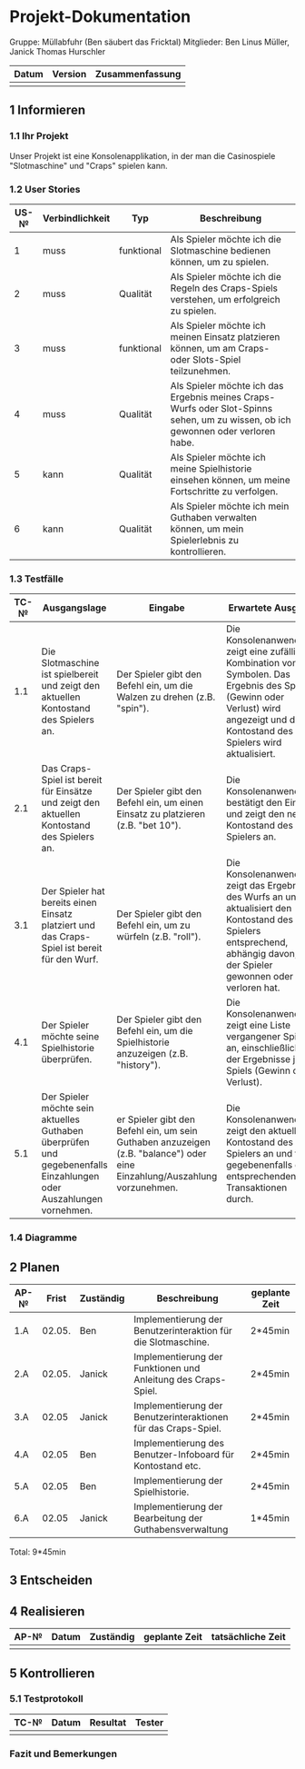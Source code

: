# Projekt-Dokumentation


Gruppe: Müllabfuhr (Ben säubert das Fricktal)
Mitglieder: Ben Linus Müller, Janick Thomas Hurschler

| Datum | Version | Zusammenfassung                                              |
| ----- | ------- | ------------------------------------------------------------ |
|  |  |  |


## 1 Informieren

### 1.1 Ihr Projekt

Unser Projekt ist eine Konsolenapplikation, in der man die Casinospiele "Slotmaschine" und "Craps" spielen kann.

### 1.2 User Stories

| US-№ | Verbindlichkeit | Typ  | Beschreibung                       |
| ---- | --------------- | ---- | ---------------------------------- |
| 1 | muss | funktional | Als Spieler möchte ich die Slotmaschine bedienen können, um zu spielen. |
|2|muss|Qualität|Als Spieler möchte ich die Regeln des Craps-Spiels verstehen, um erfolgreich zu spielen.|
|3|muss|funktional|Als Spieler möchte ich meinen Einsatz platzieren können, um am Craps- oder Slots-Spiel teilzunehmen.|
|4|muss|Qualität|Als Spieler möchte ich das Ergebnis meines Craps-Wurfs oder Slot-Spinns sehen, um zu wissen, ob ich gewonnen oder verloren habe.|
|5|kann|Qualität|Als Spieler möchte ich meine Spielhistorie einsehen können, um meine Fortschritte zu verfolgen.|
|6|kann|Qualität|Als Spieler möchte ich mein Guthaben verwalten können, um mein Spielerlebnis zu kontrollieren.|



### 1.3 Testfälle

| TC-№ | Ausgangslage | Eingabe | Erwartete Ausgabe |
| ---- | ------------ | ------- | ----------------- |
|1.1|Die Slotmaschine ist spielbereit und zeigt den aktuellen Kontostand des Spielers an.|Der Spieler gibt den Befehl ein, um die Walzen zu drehen (z.B. "spin").|Die Konsolenanwendung zeigt eine zufällige Kombination von Symbolen. Das Ergebnis des Spiels (Gewinn oder Verlust) wird angezeigt und der Kontostand des Spielers wird aktualisiert.|
|2.1|Das Craps-Spiel ist bereit für Einsätze und zeigt den aktuellen Kontostand des Spielers an.|Der Spieler gibt den Befehl ein, um einen Einsatz zu platzieren (z.B. "bet 10").|Die Konsolenanwendung bestätigt den Einsatz und zeigt den neuen Kontostand des Spielers an.|
|3.1|Der Spieler hat bereits einen Einsatz platziert und das Craps-Spiel ist bereit für den Wurf.|Der Spieler gibt den Befehl ein, um zu würfeln (z.B. "roll").|Die Konsolenanwendung zeigt das Ergebnis des Wurfs an und aktualisiert den Kontostand des Spielers entsprechend, abhängig davon, ob der Spieler gewonnen oder verloren hat.|
|4.1|Der Spieler möchte seine Spielhistorie überprüfen.|Der Spieler gibt den Befehl ein, um die Spielhistorie anzuzeigen (z.B. "history").|Die Konsolenanwendung zeigt eine Liste vergangener Spiele an, einschließlich der Ergebnisse jedes Spiels (Gewinn oder Verlust).|
|5.1|Der Spieler möchte sein aktuelles Guthaben überprüfen und gegebenenfalls Einzahlungen oder Auszahlungen vornehmen.|er Spieler gibt den Befehl ein, um sein Guthaben anzuzeigen (z.B. "balance") oder eine Einzahlung/Auszahlung vorzunehmen.| Die Konsolenanwendung zeigt den aktuellen Kontostand des Spielers an und führt gegebenenfalls die entsprechenden Transaktionen durch.|




### 1.4 Diagramme


## 2 Planen

| AP-№ | Frist | Zuständig | Beschreibung | geplante Zeit |
| ---- | ----- | --------- | ------------ | ------------- |
| 1.A|02.05. | Ben| Implementierung der Benutzerinteraktion für die Slotmaschine.|2*45min |
|2.A|02.05.|Janick|Implementierung der Funktionen und Anleitung des Craps-Spiel.|2*45min|
|3.A|02.05|Janick|Implementierung der Benutzerinteraktionen für das Craps-Spiel.|2*45min|
|4.A|02.05|Ben|Implementierung des Benutzer-Infoboard für Kontostand etc.|2*45min|
|5.A|02.05|Ben|Implementierung der Spielhistorie.|2*45min|
|6.A|02.05|Janick|Implementierung der Bearbeitung der Guthabensverwaltung|1*45min|

Total: 9*45min 

## 3 Entscheiden



## 4 Realisieren

| AP-№ |Datum     | Zuständig  | geplante Zeit | tatsächliche Zeit |
|------|------------|------------|---------------|-------------------|
|  |  |  |  |  |





## 5 Kontrollieren

### 5.1 Testprotokoll

| TC-№ | Datum | Resultat | Tester |
| ---- | ----- | -------- | ------ |
|  |  |  |  |

### Fazit und Bemerkungen


